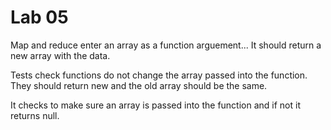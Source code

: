 # Lab 05

Map and reduce enter an array as a function arguement... It should return a new array with the data. 

Tests check functions do not change the array passed into the function. They should return new and the old array should be the same. 

It checks to make sure an array is passed into the function and if not it returns null.